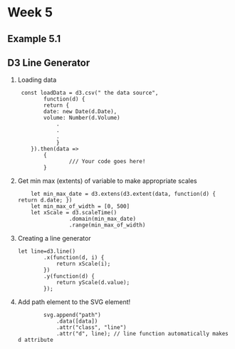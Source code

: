 # Week 5
## Example 5.1 
## D3 Line Generator

<ol>
<li> Loading data

```
 const loadData = d3.csv(" the data source",
        function(d) {
        return {
        date: new Date(d.Date),
        volume: Number(d.Volume)
            .
            .
            .
            }
    }).then(data => 
        {
                /// Your code goes here!
        }

```

</li>

<li> Get min max (extents) of variable to 
make appropriate scales

```
    let min_max_date = d3.extens(d3.extent(data, function(d) { return d.date; })
    let min_max_of_width = [0, 500]
    let xScale = d3.scaleTime()
                .domain(min_max_date)
                .range(min_max_of_width)
```

</li>


<li> Creating a line generator

```
let line=d3.line()
        .x(function(d, i) {
            return xScale(i);
        })
        .y(function(d) {
            return yScale(d.value);
        });
```
</li>

<li> Add path element to the SVG element!

```
        svg.append("path")
            .data([data])
            .attr("class", "line")
            .attr("d", line); // line function automatically makes d attribute

```

</li>

</ol>

